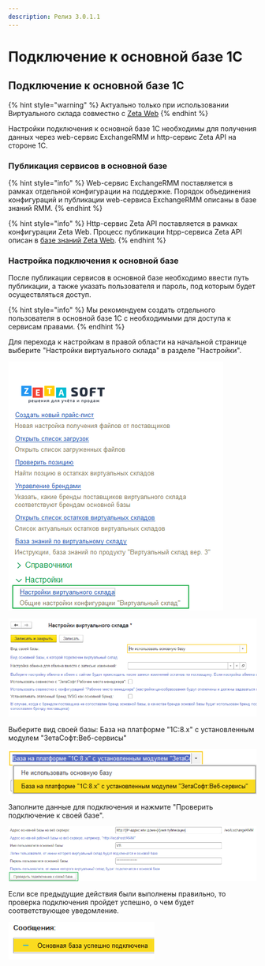 ```yaml
---
description: Релиз 3.0.1.1
---
```


# Подключение к основной базе 1С

## Подключение к основной базе 1С

{% hint style="warning" %}
Актуально только при использовании Виртуального склада совместно с [Zeta Web](https://www.zetasoft.ru/products-zetaweb/)
{% endhint %}

Настройки подключения к основной базе 1С необходимы для получения данных через web-сервис ExchangeRMM и http-сервис Zeta API на стороне 1С.

### Публикация сервисов в основной базе

{% hint style="info" %}
Web-сервис ExchangeRMM поставляется в рамках отдельной конфигурации на поддержке. Порядок объединения конфигураций и публикации web-сервиса ExchangeRMM описаны в базе знаний RMM.
{% endhint %}

{% hint style="info" %}
Http-сервис Zeta API поставляется в рамках конфигурации Zeta Web. Процесс публикации htpp-сервиса Zeta API описан в [базе знаний Zeta Web](https://help-zetaweb.zetasoft.ru/ustanovka-i-obnovlenie/publikaciya-servisov-1s).
{% endhint %}

### Настройка подключения к основной базе

После публикации сервисов в основной базе необходимо ввести путь публикации, а также указать пользователя и пароль, под которым будет осуществляться доступ.

{% hint style="info" %}
Мы рекомендуем создать отдельного пользователя в основной базе 1С с необходимыми для доступа к сервисам правами.
{% endhint %}

Для перехода к настройкам в правой области на начальной странице выберите "Настройки виртуального склада" в разделе "Настройки".

![](../.gitbook/assets/image%20%2817%29.png)

![&#x424;&#x43E;&#x440;&#x43C;&#x430; &quot;&#x41D;&#x430;&#x441;&#x442;&#x440;&#x43E;&#x439;&#x43A;&#x438; &#x432;&#x438;&#x440;&#x442;&#x443;&#x430;&#x43B;&#x44C;&#x43D;&#x43E;&#x433;&#x43E; &#x441;&#x43A;&#x43B;&#x430;&#x434;&#x430;&quot;](../.gitbook/assets/image%20%2884%29.png)

  
Выберите вид своей базы: База на платформе "1С:8.х" с установленным модулем "ЗетаСофт:Веб-сервисы"

![](../.gitbook/assets/image%20%2858%29.png)

Заполните данные для подключения и нажмите "Проверить подключение к своей базе".

![](../.gitbook/assets/image%20%2894%29.png)

Если все предыдущие действия были выполнены правильно, то проверка подключения пройдет успешно, о чем будет соответствующее уведомление.

![](../.gitbook/assets/image%20%2847%29.png)



